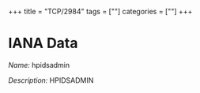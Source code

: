 +++
title = "TCP/2984"
tags = [""]
categories = [""]
+++

# IANA Data

_Name:_ hpidsadmin

_Description:_ HPIDSADMIN

